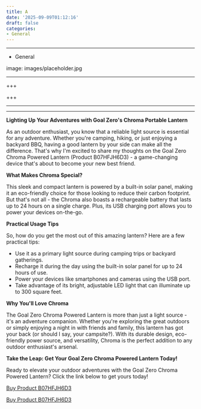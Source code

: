 ```yaml
---
title: A
date: '2025-09-09T01:12:16'
draft: false
categories:
- General
---
```


---

- General

image: images/placeholder.jpg

---

+++






+++





---



---
**Lighting Up Your Adventures with Goal Zero's Chroma Portable Lantern**

As an outdoor enthusiast, you know that a reliable light source is essential for any adventure. Whether you're camping, hiking, or just enjoying a backyard BBQ, having a good lantern by your side can make all the difference. That's why I'm excited to share my thoughts on the Goal Zero Chroma Powered Lantern (Product B07HFJH6D3) - a game-changing device that's about to become your new best friend.

**What Makes Chroma Special?**

This sleek and compact lantern is powered by a built-in solar panel, making it an eco-friendly choice for those looking to reduce their carbon footprint. But that's not all - the Chroma also boasts a rechargeable battery that lasts up to 24 hours on a single charge. Plus, its USB charging port allows you to power your devices on-the-go.

**Practical Usage Tips**

So, how do you get the most out of this amazing lantern? Here are a few practical tips:

* Use it as a primary light source during camping trips or backyard gatherings.
* Recharge it during the day using the built-in solar panel for up to 24 hours of use.
* Power your devices like smartphones and cameras using the USB port.
* Take advantage of its bright, adjustable LED light that can illuminate up to 300 square feet.

**Why You'll Love Chroma**

The Goal Zero Chroma Powered Lantern is more than just a light source - it's an adventure companion. Whether you're exploring the great outdoors or simply enjoying a night in with friends and family, this lantern has got your back (or should I say, your campsite?). With its durable design, eco-friendly power source, and versatility, Chroma is the perfect addition to any outdoor enthusiast's arsenal.

**Take the Leap: Get Your Goal Zero Chroma Powered Lantern Today!**

Ready to elevate your outdoor adventures with the Goal Zero Chroma Powered Lantern? Click the link below to get yours today!

[Buy Product B07HFJH6D3](https://www.amazon.com/Goal-Zero-Chroma-Powered-Lantern/dp/B07HFJH6D3/)

[Buy Product B07HFJH6D3](https://www.amazon.com/Goal-Zero-Chroma-Powered-Lantern/dp/B07HFJH6D3/)